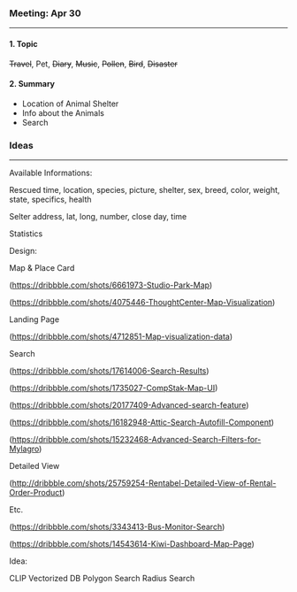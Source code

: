 ### Meeting: Apr 30
---
#### 1. Topic
~~Travel~~, Pet, ~~Diary~~, ~~Music~~, ~~Pollen~~, ~~Bird~~, ~~Disaster~~
#### 2. Summary
* Location of Animal Shelter
* Info about the Animals
* Search

### Ideas
---
Available Informations:

Rescued time, location, species, picture, shelter, sex, breed, color, weight, state, specifics, health

Selter address, lat, long, number, close day, time

Statistics

Design:

Map & Place Card

(https://dribbble.com/shots/6661973-Studio-Park-Map)

(https://dribbble.com/shots/4075446-ThoughtCenter-Map-Visualization)

Landing Page

(https://dribbble.com/shots/4712851-Map-visualization-data)

Search

(https://dribbble.com/shots/17614006-Search-Results)

(https://dribbble.com/shots/1735027-CompStak-Map-UI)

(https://dribbble.com/shots/20177409-Advanced-search-feature)

(https://dribbble.com/shots/16182948-Attic-Search-Autofill-Component)

(https://dribbble.com/shots/15232468-Advanced-Search-Filters-for-Mylagro)

Detailed View

(http://dribbble.com/shots/25759254-Rentabel-Detailed-View-of-Rental-Order-Product)

Etc.

(https://dribbble.com/shots/3343413-Bus-Monitor-Search)

(https://dribbble.com/shots/14543614-Kiwi-Dashboard-Map-Page)

Idea:

CLIP Vectorized DB
Polygon Search
Radius Search
